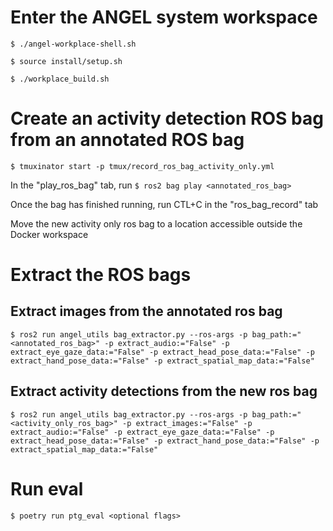 # Enter the ANGEL system workspace
`$ ./angel-workplace-shell.sh`

`$ source install/setup.sh`

`$ ./workplace_build.sh`

# Create an activity detection ROS bag from an annotated ROS bag
`$ tmuxinator start -p tmux/record_ros_bag_activity_only.yml`

In the "play_ros_bag" tab, run
`$ ros2 bag play <annotated_ros_bag>`

Once the bag has finished running, run CTL+C in the "ros_bag_record" tab

Move the new activity only ros bag to a location accessible outside the Docker workspace

# Extract the ROS bags
## Extract images from the annotated ros bag
`$ ros2 run angel_utils bag_extractor.py --ros-args -p bag_path:="<annotated_ros_bag>" -p extract_audio:="False" -p extract_eye_gaze_data:="False" -p extract_head_pose_data:="False" -p extract_hand_pose_data:="False" -p extract_spatial_map_data:="False"`

## Extract activity detections from the new ros bag
`$ ros2 run angel_utils bag_extractor.py --ros-args -p bag_path:="<activity_only_ros_bag>" -p extract_images:="False" -p extract_audio:="False" -p extract_eye_gaze_data:="False" -p extract_head_pose_data:="False" -p extract_hand_pose_data:="False" -p extract_spatial_map_data:="False"`

# Run eval
`$ poetry run ptg_eval <optional flags>`

